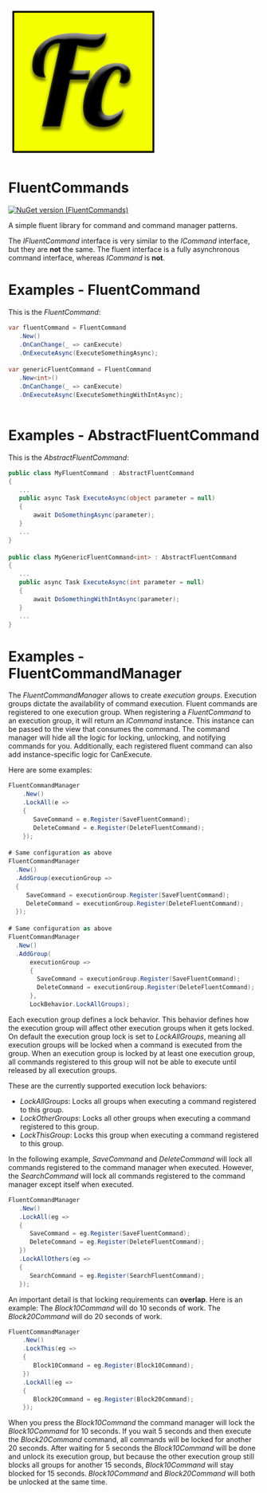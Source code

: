 # ![Icon](assets/Icon.png)
# FluentCommands
[![NuGet version (FluentCommands)](https://img.shields.io/nuget/v/FluentCommandsNet.svg?style=flat-square)](https://www.nuget.org/packages/FluentCommandsNet/)

A simple fluent library for command and command manager patterns.

The *IFluentCommand* interface is very similar to the *ICommand* interface, but they are **not** the same.
The fluent interface is a fully asynchronous command interface, whereas *ICommand* is **not**.

# Examples - FluentCommand

This is the *FluentCommand*:

 ```csharp
var fluentCommand = FluentCommand
    .New()
    .OnCanChange(_ => canExecute)
    .OnExecuteAsync(ExecuteSomethingAsync);
    
var genericFluentCommand = FluentCommand
    .New<int>()
    .OnCanChange(_ => canExecute)
    .OnExecuteAsync(ExecuteSomethingWithIntAsync);
    
```

# Examples - AbstractFluentCommand

This is the *AbstractFluentCommand*:

 ```csharp
public class MyFluentCommand : AbstractFluentCommand
{
    ...
    public async Task ExecuteAsync(object parameter = null)
    {
        await DoSomethingAsync(parameter);
    }
    ...
}

public class MyGenericFluentCommand<int> : AbstractFluentCommand
{
    ...
    public async Task ExecuteAsync(int parameter = null)
    {
        await DoSomethingWithIntAsync(parameter);
    }
    ...
}
```

# Examples - FluentCommandManager
The *FluentCommandManager* allows to create *execution groups*. 
Execution groups dictate the availability of command execution.
Fluent commands are registered to one execution group.
When registering a *FluentCommand* to an execution group, it will return an *ICommand* instance.
This instance can be passed to the view that consumes the command.
The command manager will hide all the logic for locking, unlocking, and notifying commands for you.
Additionally, each registered fluent command can also add instance-specific logic for CanExecute.

Here are some examples:

```csharp
FluentCommandManager
    .New()
    .LockAll(e => 
    {
       SaveCommand = e.Register(SaveFluentCommand);
       DeleteCommand = e.Register(DeleteFluentCommand);
    });
      
# Same configuration as above
FluentCommandManager
  .New()
  .AddGroup(executionGroup => 
  {
     SaveCommand = executionGroup.Register(SaveFluentCommand);
     DeleteCommand = executionGroup.Register(DeleteFluentCommand);
  });
        
# Same configuration as above
FluentCommandManager
  .New()
  .AddGroup(
      executionGroup => 
      {
        SaveCommand = executionGroup.Register(SaveFluentCommand);
        DeleteCommand = executionGroup.Register(DeleteFluentCommand);
      },
      LockBehavior.LockAllGroups);
```

Each execution group defines a lock behavior. This behavior defines how the execution group will affect other execution groups when it gets locked.
On default the execution group lock is set to *LockAllGroups*, meaning all execution groups will be locked when a command is executed from the group.
When an execution group is locked by at least one execution group, all commands registered to this group will not be able to execute until released by all execution groups.

These are the currently supported execution lock behaviors:
 * *LockAllGroups*: Locks all groups when executing a command registered to this group.
 * *LockOtherGroups*: Locks all other groups when executing a command registered to this group.
 * *LockThisGroup*: Locks this group when executing a command registered to this group.
 
 In the following example, *SaveCommand* and *DeleteCommand* will lock all commands registered to the command manager when executed.
 However, the *SearchCommand* will lock all commands registered to the command manager except itself when executed.
 
 ```csharp
FluentCommandManager
    .New()
    .LockAll(eg => 
    {
       SaveCommand = eg.Register(SaveFluentCommand);
       DeleteCommand = eg.Register(DeleteFluentCommand);
    })
    .LockAllOthers(eg => 
    {
       SearchCommand = eg.Register(SearchFluentCommand);
    });
```

An important detail is that locking requirements can **overlap**.
Here is an example:
The *Block10Command* will do 10 seconds of work.
The *Block20Command* will do 20 seconds of work.

```csharp
FluentCommandManager
    .New()
    .LockThis(eg => 
    {
       Block10Command = eg.Register(Block10Command);
    })
    .LockAll(eg => 
    {
       Block20Command = eg.Register(Block20Command);
    });
```

When you press the *Block10Command* the command manager will lock the *Block10Command* for 10 seconds.
If you wait 5 seconds and then execute the *Block20Command* command, all commands will be locked for another 20 seconds.
After waiting for 5 seconds the *Block10Command* will be done and unlock its execution group, but because the other execution group still blocks all groups for another 15 seconds, *Block10Command* will stay blocked for 15 seconds.
*Block10Command* and *Block20Command* will both be unlocked at the same time.
